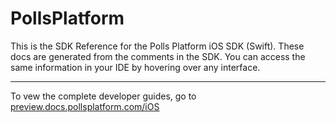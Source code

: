 # PollsPlatform

This is the SDK Reference for the Polls Platform iOS SDK (Swift).
These docs are generated from the comments in the SDK.
You can access the same information in your IDE by hovering over any interface.

---

To vew the complete developer guides, go to [preview.docs.pollsplatform.com/iOS](https://preview.docs.pollsplatform.com/iOS)
